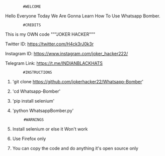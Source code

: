			#WELCOME

Hello Everyone Today We Are Gonna Learn How To Use Whatsapp Bomber.

			#CREDITS
This is my OWN code """JOKER HACKER"""

Twitter ID: https://twitter.com/H4ck3rJ0k3r

Instagram ID: https://www.instagram.com/joker_hacker222/

Telegram Link: https://t.me/INDIANBLACKHATS


			#INSTRUCTIONS
1. 'git clone https://github.com/jokerhacker22/Whatsapp-Bomber'

2. 'cd Whatsapp-Bomber'

3. 'pip install selenium'

4. 'python WhatsappBomber.py'

			#WARNINGS
1. Install selenium or else it Won't work

2. Use Firefox only

3. You can copy the code and do anything it's open source only
